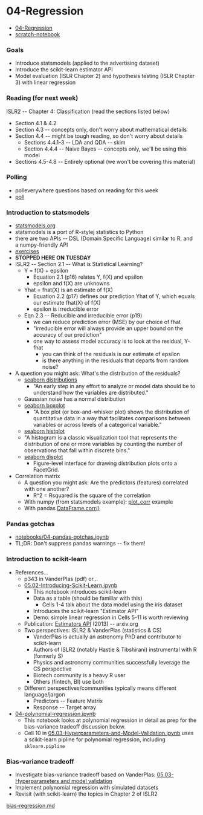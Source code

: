 
# 04-Regression

* [04-Regression](https://colab.research.google.com/drive/1ahLWDnas4fhwvIcDX8WulpLuxI5Eccoo?usp=sharing)
* [scratch-notebook](https://colab.research.google.com/drive/1H4sj-XdST_PqBXQTrkutsamSFrOs2wNG?usp=sharing)

### Goals

* Introduce statsmodels (applied to the advertising dataset)
* Introduce the scikit-learn estimator API 
* Model evaluation (ISLR Chapter 2) and hypothesis testing (ISLR Chapter 3) with linear regression

### Reading (for next week)

ISLR2 -- Chapter 4: Classification (read the sections listed below)

* Section 4.1 & 4.2
* Section 4.3 -- concepts only, don't worry about mathematical details
* Section 4.4 -- might be tough reading, so don't worry about details
  * Sections 4.4.1-3 -- LDA and QDA -- skim
  * Section 4.4.4 -- Naive Bayes -- concepts only, we'll be using this model
* Sections 4.5-4.8 -- Entirely optional (we won't be covering this material)

### Polling

* polleverywhere questions based on reading for this week 
* [poll](poll.md)

### Introduction to statsmodels

* [statsmodels.org](https://www.statsmodels.org/stable/index.html)
* statsmodels is a port of R-stylej statistics to Python
* there are two APIs -- DSL (Domain Specific Language) similar to R, and a numpy-friendly API
* [exercises](statsmodels.md)
* **STOPPED HERE ON TUESDAY**
* ISLR2 -- Section 2.1 -- What is Statistical Learning?
  * Y = f(X) + epsilon
    * Equation 2.1 (p16) relates Y, f(X) and epsilon
    * epsilon and f(X) are unknowns
  * Yhat = fhat(X) is an estimate of f(X)
    * Equation 2.2 (p17) defines our prediction Yhat of Y, which equals our estimate fhat(X) of f(X)
    * epsilon is irreducible error
  * Eqn 2.3 -- Reducible and irreducible error (p19)
    * we can reduce prediction error (MSE) by our choice of fhat
    * "irreducible error will always provide an upper bound on the accuracy of our prediction"
    * one way to assess model accuracy is to look at the residual, Y-fhat
      * you can think of the residuals is our estimate of epsilon
      * is there anything in the residuals that departs from random noise?
* A question you might ask: What's the distribution of the residuals?
  * [seaborn distributions](https://seaborn.pydata.org/tutorial/distributions.html)
    * "An early step in any effort to analyze or model data should be to understand how the variables are distributed."
  * Gaussian noise has a normal distribution
  * [seaborn boxplot](https://seaborn.pydata.org/generated/seaborn.boxplot.html)
    * "A box plot (or box-and-whisker plot) shows the distribution of quantitative data in a way that facilitates comparisons between variables or across levels of a categorical variable."
  * [seaborn histplot](https://seaborn.pydata.org/generated/seaborn.histplot.html#seaborn.histplot)
   * "A histogram is a classic visualization tool that represents the distribution of one or more variables by counting the number of observations that fall within discrete bins."
  * [seaborn displot](https://seaborn.pydata.org/generated/seaborn.displot.html)
    * Figure-level interface for drawing distribution plots onto a FacetGrid.
* Correlation matrix
  * A question you might ask: Are the predictors (features) correlated with one another?
    * R^2 = Rsquared is the square of the correlation
  * With numpy (from statsmodels example): [plot_corr](https://www.statsmodels.org/dev/generated/statsmodels.graphics.correlation.plot_corr.html) example
  * With pandas [DataFrame.corr()](https://pandas.pydata.org/docs/reference/api/pandas.DataFrame.corr.html)

### Pandas gotchas

* [notebooks/04-pandas-gotchas.ipynb](notebooks/04-pandas-gotchas.ipynb)
* TL;DR: Don't suppress pandas warnings -- fix them!

### Introduction to scikit-learn

* References...
  * p343 in VanderPlas (pdf) or...
  * [05.02-Introducing-Scikit-Learn.ipynb](https://github.com/jakevdp/PythonDataScienceHandbook/blob/master/notebooks/05.02-Introducing-Scikit-Learn.ipynb)
    * This notebook introduces scikit-learn
    * Data as a table (should be familiar with this)
      * Cells 1-4 talk about the data model using the iris dataset
    * Introduces the scikit-learn "Estimator API"
    * Demo: simple linear regression in Cells 5-11 is worth reviewing
  * Publication: [Estimators API](https://arxiv.org/abs/1309.0238) (2013) -- arxiv.org
  * Two perspectives: ISLR2 & VanderPlas (statistics & CS)
    * VanderPlas is actually an astronomy PhD and contributor to scikit-learn
    * Authors of ISLR2 (notably Hastie & Tibshirani) instrumental with R (formerly S)
    * Physics and astronomy communities successfully leverage the CS perspective
    * Biotech community is a heavy R user
    * Others (fintech, BI) use both
  * Different perspectives/communities typically means different language/jargon
    * Predictors -- Feature Matrix
    * Response -- Target array
* [04-polynomial-regression.ipynb](notebooks/04-polynomial-regression.ipynb)
  * This notebook looks at polynomial regression in detail as prep for the bias-variance tradeoff discussion below.
  * Cell 10 in [05.03-Hyperparameters-and-Model-Validation.ipynb](https://github.com/jakevdp/PythonDataScienceHandbook/blob/master/notebooks/05.03-Hyperparameters-and-Model-Validation.ipynb) uses a scikit-learn pipline for polynomial regression, including `sklearn.pipline`

### Bias-variance tradeoff

* Investigate bias-variance tradeoff based on VanderPlas: [05.03-Hyperparameters and model validation](https://github.com/jakevdp/PythonDataScienceHandbook/blob/master/notebooks/05.03-Hyperparameters-and-Model-Validation.ipynb)
* Implement polynomial regression with simulated datasets
* Revisit (with scikit-learn) the topics in Chapter 2 of ISLR2

[bias-regression.md](bias-regression.md)
